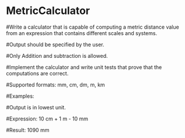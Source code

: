 # MetricCalculator

#Write a calculator that is capable of computing a metric distance value from an expression that contains different scales and systems.

#Output should be specified by the user.

#Only Addition and subtraction is allowed.

#Implement the calculator and write unit tests that prove that the computations are correct.

#Supported formats: mm, cm, dm, m, km



#Examples:



#Output is in lowest unit.

#Expression: 10 cm + 1 m - 10 mm 

#Result: 1090 mm
